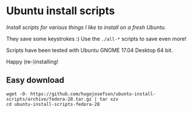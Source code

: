 # Ubuntu install scripts

_Install scripts for various things I like to install on a fresh Ubuntu._

They save some keystrokes :) Use the `./all-*` scripts to save even more!

Scripts have been tested with Ubuntu GNOME 17.04 Desktop 64 bit.

Happy (re-)installing!

## Easy download

	wget -O- https://github.com/hugojosefson/ubuntu-install-scripts/archive/fedora-28.tar.gz | tar xzv
	cd ubuntu-install-scripts-fedora-28

